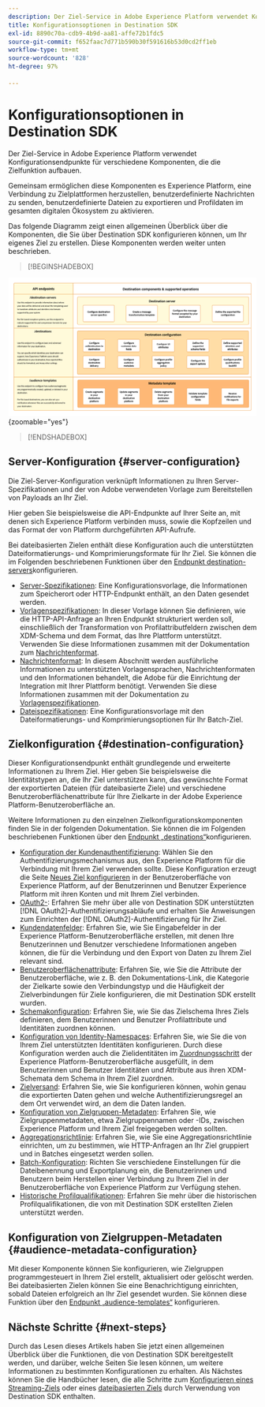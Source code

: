 ```yaml
---
description: Der Ziel-Service in Adobe Experience Platform verwendet Konfigurationsendpunkte für verschiedene Komponenten, die die Zielfunktion aufbauen. Erfahren Sie, wie diese Komponenten zusammen es Experience Platform ermöglichen, eine Verbindung zu Zielpartnern herzustellen, benutzerdefinierte Nachrichten zu senden und Profildaten im gesamten digitalen Ökosystem zu aktivieren.
title: Konfigurationsoptionen in Destination SDK
exl-id: 8890c70a-cdb9-4b9d-aa81-affe72b1fdc5
source-git-commit: f652faac7d771b590b30f591616b53d0cd2ff1eb
workflow-type: tm+mt
source-wordcount: '828'
ht-degree: 97%

---
```


# Konfigurationsoptionen in Destination SDK

Der Ziel-Service in Adobe Experience Platform verwendet Konfigurationsendpunkte für verschiedene Komponenten, die die Zielfunktion aufbauen.

Gemeinsam ermöglichen diese Komponenten es Experience Platform, eine Verbindung zu Zielplattformen herzustellen, benutzerdefinierte Nachrichten zu senden, benutzerdefinierte Dateien zu exportieren und Profildaten im gesamten digitalen Ökosystem zu aktivieren.

Das folgende Diagramm zeigt einen allgemeinen Überblick über die Komponenten, die Sie über Destination SDK konfigurieren können, um Ihr eigenes Ziel zu erstellen. Diese Komponenten werden weiter unten beschrieben.

>[!BEGINSHADEBOX]

![Diagramm mit den Destination SDK-Komponenten, den Konfigurations-Endpunkten und den von ihnen unterstützten Vorgängen.](../assets/functionality/destination-sdk-components-diagram.png){zoomable="yes"}

>[!ENDSHADEBOX]

## Server-Konfiguration {#server-configuration}

Die Ziel-Server-Konfiguration verknüpft Informationen zu Ihren Server-Spezifikationen und der von Adobe verwendeten Vorlage zum Bereitstellen von Payloads an Ihr Ziel.

Hier geben Sie beispielsweise die API-Endpunkte auf Ihrer Seite an, mit denen sich Experience Platform verbinden muss, sowie die Kopfzeilen und das Format der von Platform durchgeführten API-Aufrufe.

Bei dateibasierten Zielen enthält diese Konfiguration auch die unterstützten Dateiformatierungs- und Komprimierungsformate für Ihr Ziel. Sie können die im Folgenden beschriebenen Funktionen über den [Endpunkt destination-servers](../authoring-api/destination-server/create-destination-server.md)konfigurieren.

* [Server-Spezifikationen](destination-server/server-specs.md): Eine Konfigurationsvorlage, die Informationen zum Speicherort oder HTTP-Endpunkt enthält, an den Daten gesendet werden.
* [Vorlagenspezifikationen](destination-server/templating-specs.md): In dieser Vorlage können Sie definieren, wie die HTTP-API-Anfrage an Ihren Endpunkt strukturiert werden soll, einschließlich der Transformation von Profilattributfeldern zwischen dem XDM-Schema und dem Format, das Ihre Plattform unterstützt. Verwenden Sie diese Informationen zusammen mit der Dokumentation zum [Nachrichtenformat](destination-server/message-format.md).
* [Nachrichtenformat](destination-server/message-format.md): In diesem Abschnitt werden ausführliche Informationen zu unterstützten Vorlagensprachen, Nachrichtenformaten und den Informationen behandelt, die Adobe für die Einrichtung der Integration mit Ihrer Plattform benötigt. Verwenden Sie diese Informationen zusammen mit der Dokumentation zu [Vorlagenspezifikationen](destination-server/templating-specs.md).
* [Dateispezifikationen](destination-server/file-formatting.md): Eine Konfigurationsvorlage mit den Dateiformatierungs- und Komprimierungsoptionen für Ihr Batch-Ziel.

## Zielkonfiguration {#destination-configuration}

Dieser Konfigurationsendpunkt enthält grundlegende und erweiterte Informationen zu Ihrem Ziel. Hier geben Sie beispielsweise die Identitätstypen an, die Ihr Ziel unterstützen kann, das gewünschte Format der exportierten Dateien (für dateibasierte Ziele) und verschiedene Benutzeroberflächenattribute für Ihre Zielkarte in der Adobe Experience Platform-Benutzeroberfläche an.

Weitere Informationen zu den einzelnen Zielkonfigurationskomponenten finden Sie in der folgenden Dokumentation. Sie können die im Folgenden beschriebenen Funktionen über den [Endpunkt „destinations“](../authoring-api/destination-configuration/create-destination-configuration.md)konfigurieren.

* [Konfiguration der Kundenauthentifizierung](destination-configuration/customer-authentication.md): Wählen Sie den Authentifizierungsmechanismus aus, den Experience Platform für die Verbindung mit Ihrem Ziel verwenden sollte. Diese Konfiguration erzeugt die Seite [Neues Ziel konfigurieren](../../ui/connect-destination.md) in der Benutzeroberfläche von Experience Platform, auf der Benutzerinnen und Benutzer Experience Platform mit ihren Konten und mit Ihrem Ziel verbinden.
* [OAuth2-](destination-configuration/oauth2-authorization.md): Erfahren Sie mehr über alle von Destination SDK unterstützten [!DNL OAuth2]-Authentifizierungsabläufe und erhalten Sie Anweisungen zum Einrichten der [!DNL OAuth2]-Authentifizierung für Ihr Ziel.
* [Kundendatenfelder](destination-configuration/customer-data-fields.md): Erfahren Sie, wie Sie Eingabefelder in der Experience Platform-Benutzeroberfläche erstellen, mit denen Ihre Benutzerinnen und Benutzer verschiedene Informationen angeben können, die für die Verbindung und den Export von Daten zu Ihrem Ziel relevant sind.
* [Benutzeroberflächenattribute](destination-configuration/ui-attributes.md): Erfahren Sie, wie Sie die Attribute der Benutzeroberfläche, wie z. B. den Dokumentations-Link, die Kategorie der Zielkarte sowie den Verbindungstyp und die Häufigkeit der Zielverbindungen für Ziele konfigurieren, die mit Destination SDK erstellt wurden.
* [Schemakonfiguration](destination-configuration/schema-configuration.md): Erfahren Sie, wie Sie das Zielschema Ihres Ziels definieren, dem Benutzerinnen und Benutzer Profilattribute und Identitäten zuordnen können.
* [Konfiguration von Identity-Namespaces](destination-configuration/identity-namespace-configuration.md): Erfahren Sie, wie Sie die von Ihrem Ziel unterstützten Identitäten konfigurieren. Durch diese Konfiguration werden auch die Zielidentitäten im [Zuordnungsschritt](../../ui/activate-segment-streaming-destinations.md#mapping) der Experience Platform-Benutzeroberfläche ausgefüllt, in dem Benutzerinnen und Benutzer Identitäten und Attribute aus ihren XDM-Schemata dem Schema in Ihrem Ziel zuordnen.
* [Zielversand](destination-configuration/destination-delivery.md): Erfahren Sie, wie Sie konfigurieren können, wohin genau die exportierten Daten gehen und welche Authentifizierungsregel an dem Ort verwendet wird, an dem die Daten landen.
* [Konfiguration von Zielgruppen-Metadaten](destination-configuration/audience-metadata-configuration.md): Erfahren Sie, wie Zielgruppenmetadaten, etwa Zielgruppennamen oder -IDs, zwischen Experience Platform und Ihrem Ziel freigegeben werden sollten.
* [Aggregationsrichtlinie](destination-configuration/aggregation-policy.md): Erfahren Sie, wie Sie eine Aggregationsrichtlinie einrichten, um zu bestimmen, wie HTTP-Anfragen an Ihr Ziel gruppiert und in Batches eingesetzt werden sollen.
* [Batch-Konfiguration](destination-configuration/batch-configuration.md): Richten Sie verschiedene Einstellungen für die Dateibenennung und Exportplanung ein, die Benutzerinnen und Benutzern beim Herstellen einer Verbindung zu Ihrem Ziel in der Benutzeroberfläche von Experience Platform zur Verfügung stehen.
* [Historische Profilqualifikationen](destination-configuration/historical-profile-qualifications.md): Erfahren Sie mehr über die historischen Profilqualifikationen, die von mit Destination SDK erstellten Zielen unterstützt werden.

## Konfiguration von Zielgruppen-Metadaten {#audience-metadata-configuration}

Mit dieser Komponente können Sie konfigurieren, wie Zielgruppen programmgesteuert in Ihrem Ziel erstellt, aktualisiert oder gelöscht werden. Bei dateibasierten Zielen können Sie eine Benachrichtigung einrichten, sobald Dateien erfolgreich an Ihr Ziel gesendet wurden. Sie können diese Funktion über den [Endpunkt „audience-templates“](../metadata-api/create-audience-template.md) konfigurieren.

## Nächste Schritte {#next-steps}

Durch das Lesen dieses Artikels haben Sie jetzt einen allgemeinen Überblick über die Funktionen, die von Destination SDK bereitgestellt werden, und darüber, welche Seiten Sie lesen können, um weitere Informationen zu bestimmten Konfigurationen zu erhalten. Als Nächstes können Sie die Handbücher lesen, die alle Schritte zum [Konfigurieren eines Streaming-Ziels](../guides/configure-destination-instructions.md) oder eines [dateibasierten Ziels](../guides/configure-file-based-destination-instructions.md) durch Verwendung von Destination SDK enthalten.
